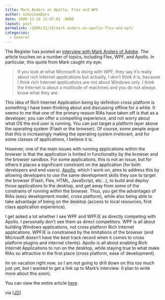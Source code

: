 ```yaml
---
title: Mark Anders on Apollo, Flex and WPF
author: mikechambers
date: 2006-12-18 12:47:01 -0800
layout: post
permalink: /2006/12/18/mark-anders-on-apollo-flex-and-wpf/
categories:
  - General
---
```



The Register has posted an [interview with Mark Anders of Adobe][1]. The article touches on a number of topics, including Flex, WPF, and Apollo. In particular, this quote from Mark caught my eye:  
<!--more-->

> If you look at what Microsoft is doing with WPF, they say it&#8217;s really about rich Internet applications but actually, I don&#8217;t think it is, because I think rich Internet applications are not about Windows only. I think the Internet is about a multitude of machines and you do not always know what they are.

This idea of Rich Internet Application being by definition cross platform is something I have been thinking about and discussing offline for a while. It seems to me that one of the primary reason RIAs have taken off is that as a developer, you can offer a compelling experience, and not worry about what OS the end user is running. You can just target a platform layer above the operating system (Flash or the browser). Of course, some people argue that this is increasingly making the operating system irrelevant, and for some classes of applications, I believe it is.

However, one of the main issues with running applications within the browser is that the application is limited in functionality by the browser and the browser sandbox. For some applications, this is not an issue, but for others it places a significant constraint on the application (for both developers and end users). [Apollo][2], which I work on, aims to address this by allowing developers to use the same development skills they use to target the browser (Flash, Flex, HTML, JavaScript, etc...), to build and deploy those applications to the desktop, and get away from some of the constrains of running within the browser. Thus, you get the advantages of RIAs (easy development model, cross platform), while also being able to take advantage of being on the desktop (access to local resources, first class application experience).

I get asked a lot whether I see WPF and WPF/E as directly competing with Apollo. I personally don&#8217;t see them as direct competitors. WPF is all about building Windows applications, not cross platform Rich Internet applications. WPF/E is constrained by the limitations of the browser (and Microsoft doesn&#8217;t have the best track record when it comes to cross platform plugins and internet clients). Apollo is all about enabling Rich Internet Applications to run on the desktop, while staying true to what make RIAs so attractive in the first place (cross platform, ease of development).

Im on vacation right now, so I am not going to drill down on this too much just yet, but I wanted to get a link up to Mark&#8217;s interview. (I plan to write more about this soon).

You can view the entire article [here][1].

via [[JD][3]]

 [1]: http://www.regdeveloper.co.uk/2006/12/15/mark_anders_flash/
 [2]: http://www.adobe.com/go/apollo
 [3]: http://weblogs.macromedia.com/jd/archives/2006/12/anders_on_apoll.cfm